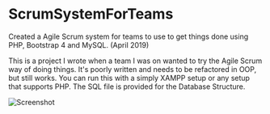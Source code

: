 # ScrumSystemForTeams
Created a Agile Scrum system for teams to use to get things done using PHP, Bootstrap 4 and MySQL. (April 2019)

This is a project I wrote when a team I was on wanted to try the Agile Scrum way of doing things. It's poorly written and needs to be refactored in OOP, but still works. You can run this with a simply XAMPP setup or any setup that supports PHP. The SQL file is provided for the Database Structure.

![Screenshot]([img/screenshot.png](https://github.com/zaynemayfield/ScrumSystemForTeams/blob/master/img/screenshot.jpg))
